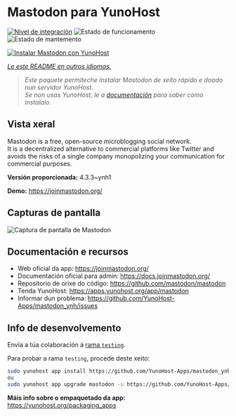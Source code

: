 <!--
NOTA: Este README foi creado automáticamente por <https://github.com/YunoHost/apps/tree/master/tools/readme_generator>
NON debe editarse manualmente.
-->

# Mastodon para YunoHost

[![Nivel de integración](https://apps.yunohost.org/badge/integration/mastodon)](https://ci-apps.yunohost.org/ci/apps/mastodon/)
![Estado de funcionamento](https://apps.yunohost.org/badge/state/mastodon)
![Estado de mantemento](https://apps.yunohost.org/badge/maintained/mastodon)

[![Instalar Mastodon con YunoHost](https://install-app.yunohost.org/install-with-yunohost.svg)](https://install-app.yunohost.org/?app=mastodon)

*[Le este README en outros idiomas.](./ALL_README.md)*

> *Este paquete permíteche instalar Mastodon de xeito rápido e doado nun servidor YunoHost.*  
> *Se non usas YunoHost, le a [documentación](https://yunohost.org/install) para saber como instalalo.*

## Vista xeral

Mastodon is a free, open-source microblogging social network.  
It is a decentralized alternative to commercial platforms like Twitter and avoids the risks of a single company monopolizing your communication for commercial purposes.


**Versión proporcionada:** 4.3.3~ynh1

**Demo:** <https://joinmastodon.org/>

## Capturas de pantalla

![Captura de pantalla de Mastodon](./doc/screenshots/mastodon.png)

## Documentación e recursos

- Web oficial da app: <https://joinmastodon.org/>
- Documentación oficial para admin: <https://docs.joinmastodon.org/>
- Repositorio de orixe do código: <https://github.com/mastodon/mastodon>
- Tenda YunoHost: <https://apps.yunohost.org/app/mastodon>
- Informar dun problema: <https://github.com/YunoHost-Apps/mastodon_ynh/issues>

## Info de desenvolvemento

Envía a túa colaboración á [rama `testing`](https://github.com/YunoHost-Apps/mastodon_ynh/tree/testing).

Para probar a rama `testing`, procede deste xeito:

```bash
sudo yunohost app install https://github.com/YunoHost-Apps/mastodon_ynh/tree/testing --debug
ou
sudo yunohost app upgrade mastodon -u https://github.com/YunoHost-Apps/mastodon_ynh/tree/testing --debug
```

**Máis info sobre o empaquetado da app:** <https://yunohost.org/packaging_apps>
